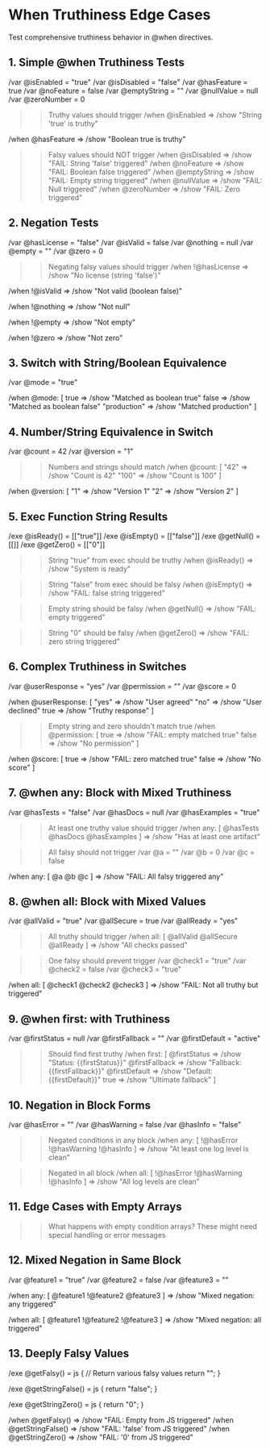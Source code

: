 # When Truthiness Edge Cases

Test comprehensive truthiness behavior in @when directives.

## 1. Simple @when Truthiness Tests

/var @isEnabled = "true"
/var @isDisabled = "false"
/var @hasFeature = true
/var @noFeature = false
/var @emptyString = ""
/var @nullValue = null
/var @zeroNumber = 0

>> Truthy values should trigger
/when @isEnabled => /show "String 'true' is truthy"

/when @hasFeature => /show "Boolean true is truthy"

>> Falsy values should NOT trigger
/when @isDisabled => /show "FAIL: String 'false' triggered"
/when @noFeature => /show "FAIL: Boolean false triggered"
/when @emptyString => /show "FAIL: Empty string triggered"
/when @nullValue => /show "FAIL: Null triggered"
/when @zeroNumber => /show "FAIL: Zero triggered"

## 2. Negation Tests

/var @hasLicense = "false"
/var @isValid = false
/var @nothing = null
/var @empty = ""
/var @zero = 0

>> Negating falsy values should trigger
/when !@hasLicense => /show "No license (string 'false')"

/when !@isValid => /show "Not valid (boolean false)"

/when !@nothing => /show "Not null"

/when !@empty => /show "Not empty"

/when !@zero => /show "Not zero"

## 3. Switch with String/Boolean Equivalence

/var @mode = "true"

/when @mode: [
true => /show "Matched as boolean true"
false => /show "Matched as boolean false"
  "production" => /show "Matched production"
]

## 4. Number/String Equivalence in Switch

/var @count = 42
/var @version = "1"

>> Numbers and strings should match
/when @count: [
  "42" => /show "Count is 42"
  "100" => /show "Count is 100"
]

/when @version: [
  "1" => /show "Version 1"
  "2" => /show "Version 2"
]

## 5. Exec Function String Results

/exe @isReady() = [["true"]]
/exe @isEmpty() = [["false"]]
/exe @getNull() = [[]]
/exe @getZero() = [["0"]]

>> String "true" from exec should be truthy
/when @isReady() => /show "System is ready"

>> String "false" from exec should be falsy
/when @isEmpty() => /show "FAIL: false string triggered"

>> Empty string should be falsy
/when @getNull() => /show "FAIL: empty triggered"

>> String "0" should be falsy
/when @getZero() => /show "FAIL: zero string triggered"

## 6. Complex Truthiness in Switches

/var @userResponse = "yes"
/var @permission = ""
/var @score = 0

/when @userResponse: [
  "yes" => /show "User agreed"
  "no" => /show "User declined"
true => /show "Truthy response"
]

>> Empty string and zero shouldn't match true
/when @permission: [
true => /show "FAIL: empty matched true"
false => /show "No permission"
]

/when @score: [
true => /show "FAIL: zero matched true"
false => /show "No score"
]

## 7. @when any: Block with Mixed Truthiness

/var @hasTests = "false"
/var @hasDocs = null
/var @hasExamples = "true"

>> At least one truthy value should trigger
/when any: [
  @hasTests
  @hasDocs
  @hasExamples
] => /show "Has at least one artifact"

>> All falsy should not trigger
/var @a = ""
/var @b = 0
/var @c = false

/when any: [
  @a
  @b
  @c
] => /show "FAIL: All falsy triggered any"

## 8. @when all: Block with Mixed Values

/var @allValid = "true"
/var @allSecure = true
/var @allReady = "yes"

>> All truthy should trigger
/when all: [
  @allValid
  @allSecure
  @allReady
] => /show "All checks passed"

>> One falsy should prevent trigger
/var @check1 = "true"
/var @check2 = false
/var @check3 = "true"

/when all: [
  @check1
  @check2
  @check3
] => /show "FAIL: Not all truthy but triggered"

## 9. @when first: with Truthiness

/var @firstStatus = null
/var @firstFallback = ""
/var @firstDefault = "active"

>> Should find first truthy
/when first: [
  @firstStatus => /show "Status: {{firstStatus}}"
  @firstFallback => /show "Fallback: {{firstFallback}}"
  @firstDefault => /show "Default: {{firstDefault}}"
true => /show "Ultimate fallback"
]

## 10. Negation in Block Forms

/var @hasError = ""
/var @hasWarning = false
/var @hasInfo = "false"

>> Negated conditions in any block
/when any: [
  !@hasError
  !@hasWarning
  !@hasInfo
] => /show "At least one log level is clean"

>> Negated in all block
/when all: [
  !@hasError
  !@hasWarning
  !@hasInfo
] => /show "All log levels are clean"

## 11. Edge Cases with Empty Arrays

>> What happens with empty condition arrays?
>> These might need special handling or error messages

## 12. Mixed Negation in Same Block

/var @feature1 = "true"
/var @feature2 = false
/var @feature3 = ""

/when any: [
  @feature1
  !@feature2
  @feature3
] => /show "Mixed negation: any triggered"

/when all: [
  @feature1
  !@feature2
  !@feature3
] => /show "Mixed negation: all triggered"

## 13. Deeply Falsy Values

/exe @getFalsy() = js {
  // Return various falsy values
return "";
}

/exe @getStringFalse() = js {
return "false";
}

/exe @getStringZero() = js {
return "0";
}

/when @getFalsy() => /show "FAIL: Empty from JS triggered"
/when @getStringFalse() => /show "FAIL: 'false' from JS triggered"
/when @getStringZero() => /show "FAIL: '0' from JS triggered"